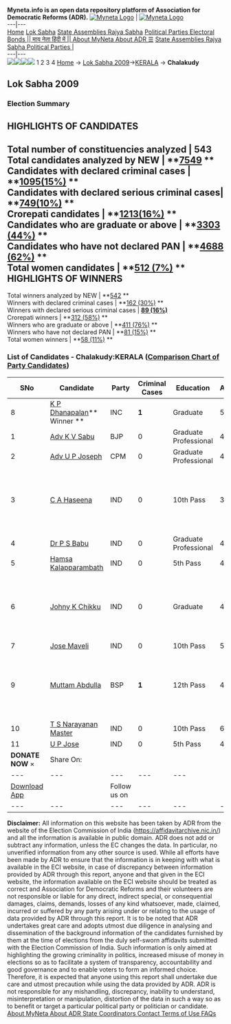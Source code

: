 **Myneta.info is an open data repository platform of Association for Democratic Reforms (ADR).**
[![Myneta Logo](https://www.myneta.info/lib/img/myneta-logo.png)](https://www.myneta.info/) | [![Myneta Logo](https://www.myneta.info/lib/img/adr-logo.png)](https://adrindia.org)  
---|---  
[Home](https://www.myneta.info/) [Lok Sabha](https://www.myneta.info/#ls "Lok Sabha") [ State Assemblies ](https://www.myneta.info/#sa "State Assemblies") [Rajya Sabha](https://www.myneta.info/#rs "Rajya Sabha") [Political Parties ](https://www.myneta.info/party "Political Parties") [ Electoral Bonds ](https://www.myneta.info/electoral_bonds "Electoral Bonds") [ || माय नेता हिंदी में || ](https://translate.google.co.in/translate?prev=hp&hl=en&js=y&u=www.myneta.info&sl=en&tl=hi&history_state0=) [ About MyNeta ](https://adrindia.org/content/about-myneta) [ About ADR ](https://adrindia.org/about-adr/who-we-are) [☰](javascript:void\(0\))
[ State Assemblies ](https://www.myneta.info/#sa "State Assemblies") [ Rajya Sabha ](https://www.myneta.info/#rs "Rajya Sabha") [ Political Parties ](https://www.myneta.info/party "Political Parties")
|   
---|---  
![](https://www.myneta.info/lib/img/banner/banner-1.png)![](https://www.myneta.info/lib/img/banner/banner-2.png)![](https://www.myneta.info/lib/img/banner/banner-3.png)![](https://www.myneta.info/lib/img/banner/banner-4.png)
1  2  3  4 
[Home](https://www.myneta.info/) → [Lok Sabha 2009](https://www.myneta.info/ls2009/)→[KERALA](https://www.myneta.info/ls2009/index.php?action=show_constituencies&state_id=11) → **Chalakudy**
### 
## Lok Sabha 2009
###  Election Summary 
HIGHLIGHTS OF CANDIDATES  
---  
Total number of constituencies analyzed |  543   
Total candidates analyzed by NEW | **[7549](https://www.myneta.info/ls2009/index.php?action=summary&subAction=candidates_analyzed&sort=candidate#summary) **  
Candidates with declared criminal cases | **[1095(15%)](https://www.myneta.info/ls2009/index.php?action=summary&subAction=crime&sort=candidate#summary) **  
Candidates with declared serious criminal cases| **[749(10%)](https://www.myneta.info/ls2009/index.php?action=summary&subAction=serious_crime&sort=candidate#summary) **  
Crorepati candidates | **[1213(16%)](https://www.myneta.info/ls2009/index.php?action=summary&subAction=crorepati&sort=candidate#summary) **  
Candidates who are graduate or above | **[3303 (44%)](https://www.myneta.info/ls2009/index.php?action=summary&subAction=education&sort=candidate#summary) **  
Candidates who have not declared PAN | **[4688 (62%)](https://www.myneta.info/ls2009/index.php?action=summary&subAction=without_pan&sort=candidate#summary) **  
Total women candidates | **[512 (7%)](https://www.myneta.info/ls2009/index.php?action=summary&subAction=women_candidate&sort=candidate#summary) **  
HIGHLIGHTS OF WINNERS  
---  
Total winners analyzed by NEW | **[542](https://www.myneta.info/ls2009/index.php?action=summary&subAction=winner_analyzed&sort=candidate#summary) **  
Winners with declared criminal cases | **[162 (30%)](https://www.myneta.info/ls2009/index.php?action=summary&subAction=winner_crime&sort=candidate#summary) **  
Winners with declared serious criminal cases | **[89 (16%)](https://www.myneta.info/ls2009/index.php?action=summary&subAction=winner_serious_crime&sort=candidate#summary)**  
Crorepati winners | **[312 (58%)](https://www.myneta.info/ls2009/index.php?action=summary&subAction=winner_crorepati&sort=candidate#summary) **  
Winners who are graduate or above | **[411 (76%)](https://www.myneta.info/ls2009/index.php?action=summary&subAction=winner_education&sort=candidate#summary) **  
Winners who have not declared PAN | **[81 (15%)](https://www.myneta.info/ls2009/index.php?action=summary&subAction=winner_without_pan&sort=candidate#summary) **  
Total women winners | **[58 (11%)](https://www.myneta.info/ls2009/index.php?action=summary&subAction=winner_women&sort=candidate#summary) **  
### List of Candidates - Chalakudy:KERALA ([Comparison Chart of Party Candidates](https://www.myneta.info/ls2009/comparisonchart.php?constituency_id=52))
SNo | Candidate| Party| Criminal Cases| Education| Age| Total Assets| Liabilities  
---|---|---|---|---|---|---|---  
8  | [K P Dhanapalan](https://www.myneta.info/ls2009/candidate.php?candidate_id=1547)** Winner ** | INC | **1** | Graduate| 59 | Rs 29,54,364 ~ 29 Lacs+ | Rs 0 ~   
1  | [Adv K V Sabu](https://www.myneta.info/ls2009/candidate.php?candidate_id=1549) | BJP | 0 | Graduate Professional| 47 | Rs 35,81,000 ~ 35 Lacs+ | Rs 5,00,000 ~ 5 Lacs+  
2  | [Adv U P Joseph](https://www.myneta.info/ls2009/candidate.php?candidate_id=1546) | CPM | 0 | Graduate Professional| 45 | Rs 36,24,789 ~ 36 Lacs+ | Rs 5,30,615 ~ 5 Lacs+  
3  | [C A Haseena](https://www.myneta.info/ls2009/candidate.php?candidate_id=1556) | IND | 0 | 10th Pass| 36 | ![](https://myneta.info/image_v2.php?myneta_folder=ls2009&candidate_id=1556&col=ta) | ![](https://myneta.info/image_v2.php?myneta_folder=ls2009&candidate_id=1556&col=lia)  
4  | [Dr P S Babu](https://www.myneta.info/ls2009/candidate.php?candidate_id=1554) | IND | 0 | Graduate Professional| 42 | Rs 10,65,483 ~ 10 Lacs+ | Rs 0 ~   
5  | [Hamsa Kalapparambath](https://www.myneta.info/ls2009/candidate.php?candidate_id=1550) | IND | 0 | 5th Pass| 47 | Rs 12,12,000 ~ 12 Lacs+ | Rs 0 ~   
6  | [Johny K Chikku](https://www.myneta.info/ls2009/candidate.php?candidate_id=1551) | IND | 0 | Graduate| 47 | ![](https://myneta.info/image_v2.php?myneta_folder=ls2009&candidate_id=1551&col=ta) | ![](https://myneta.info/image_v2.php?myneta_folder=ls2009&candidate_id=1551&col=lia)  
7  | [Jose Maveli](https://www.myneta.info/ls2009/candidate.php?candidate_id=1552) | IND | 0 | 10th Pass| 58 | Rs 3,64,68,585 ~ 3 Crore+ | Rs 4,00,000 ~ 4 Lacs+  
9  | [Muttam Abdulla](https://www.myneta.info/ls2009/candidate.php?candidate_id=1548) | BSP | **1** | 12th Pass| 49 | ![](https://myneta.info/image_v2.php?myneta_folder=ls2009&candidate_id=1548&col=ta) | ![](https://myneta.info/image_v2.php?myneta_folder=ls2009&candidate_id=1548&col=lia)  
10  | [T S Narayanan Master](https://www.myneta.info/ls2009/candidate.php?candidate_id=1555) | IND | 0 | 10th Pass| 67 | Rs 18,92,468 ~ 18 Lacs+ | Rs 25,000 ~ 25 Thou+  
11  | [U P Jose](https://www.myneta.info/ls2009/candidate.php?candidate_id=1553) | IND | 0 | 5th Pass| 45 | Rs 2,35,000 ~ 2 Lacs+ | Rs 50,000 ~ 50 Thou+  
|  **DONATE NOW** × |  Share On:  | [](https://api.whatsapp.com/send?text=https%3A%2F%2Fmyneta.info%2Fpunjab2022%2Findex.php%3Faction%3Dshow_constituencies%26state_id%3D19) | [](https://www.facebook.com/sharer/sharer.php?u=https%3A%2F%2Fmyneta.info%2Fpunjab2022%2Findex.php%3Faction%3Dshow_constituencies%26state_id%3D19) | [](https://twitter.com/share?url=https%3A%2F%2Fmyneta.info%2Fpunjab2022%2Findex.php%3Faction%3Dshow_constituencies%26state_id%3D19)  
---|---|---|---|---  
| [ Download App ](https://play.google.com/store/apps/details?id=com.webrosoft.myneta1&pcampaignid=pcampaignidMKT-Other-global-all-co-prtnr-py-PartBadge-Mar2515-1) | [](https://play.google.com/store/apps/details?id=com.webrosoft.myneta1&pcampaignid=pcampaignidMKT-Other-global-all-co-prtnr-py-PartBadge-Mar2515-1) |  Follow us on  | [](https://www.facebook.com/adrindia.org/) | [](https://twitter.com/adrspeaks) | [](https://groups.google.com/g/national-election-watch?hl=en&pli=1) | [](https://www.instagram.com/adrspeaks/) | [](https://www.youtube.com/user/adrspeaks) | [](https://sharechat.com/profile/adrspeaks)  
---|---|---|---|---|---|---|---|---  
**Disclaimer:** All information on this website has been taken by ADR from the website of the Election Commission of India (https://affidavitarchive.nic.in/) and all the information is available in public domain. ADR does not add or subtract any information, unless the EC changes the data. In particular, no unverified information from any other source is used. While all efforts have been made by ADR to ensure that the information is in keeping with what is available in the ECI website, in case of discrepancy between information provided by ADR through this report, anyone and that given in the ECI website, the information available on the ECI website should be treated as correct and Association for Democratic Reforms and their volunteers are not responsible or liable for any direct, indirect special, or consequential damages, claims, demands, losses of any kind whatsoever, made, claimed, incurred or suffered by any party arising under or relating to the usage of data provided by ADR through this report. It is to be noted that ADR undertakes great care and adopts utmost due diligence in analysing and dissemination of the background information of the candidates furnished by them at the time of elections from the duly self-sworn affidavits submitted with the Election Commission of India. Such information is only aimed at highlighting the growing criminality in politics, increased misuse of money in elections so as to facilitate a system of transparency, accountability and good governance and to enable voters to form an informed choice. Therefore, it is expected that anyone using this report shall undertake due care and utmost precaution while using the data provided by ADR. ADR is not responsible for any mishandling, discrepancy, inability to understand, misinterpretation or manipulation, distortion of the data in such a way so as to benefit or target a particular political party or politician or candidate. 
[ About MyNeta ](https://adrindia.org/content/about-myneta) [ About ADR ](https://adrindia.org/about-adr/who-we-are) [ State Coordinators ](https://adrindia.org/about-adr/state-coordinators) [ Contact ](https://adrindia.org/contact-us) [ Terms of Use ](https://adrindia.org/content/adr-terms-use) [ FAQs ](https://adrindia.org/content/faqs)

